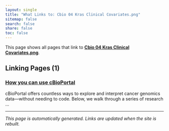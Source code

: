 ```yaml
---
layout: single
title: "What Links to: Cbio 04 Kras Clinical Covariates.png"
sitemap: false
search: false
share: false
toc: false
---
```


This page shows all pages that link to **[Cbio 04 Kras Clinical Covariates.png](/datademos/assets/cbio_04_KRAS_clinical_covariates.png)**.

## Linking Pages (1)

### [How you can use cBioPortal](/datademos/cbio_examples_of_using_cbio/)

cBioPortal offers countless ways to explore and interpret cancer genomics data—without needing to code. Below, we walk through a series of research ...

---


*This page is automatically generated. Links are updated when the site is rebuilt.*
